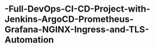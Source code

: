 # -Full-DevOps-CI-CD-Project-with-Jenkins-ArgoCD-Prometheus-Grafana-NGINX-Ingress-and-TLS-Automation